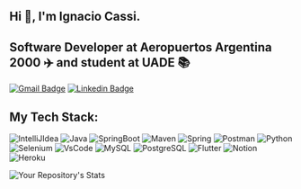 ## Hi 👋, I'm Ignacio Cassi.
## Software Developer at Aeropuertos Argentina 2000 :airplane: and student at UADE 📚

[![Gmail Badge](https://img.shields.io/badge/Gmail-D14836?style=for-the-badge&logo=gmail&logoColor=white)](mailto:dignaciocassi@gmail.com) 
[![Linkedin Badge](https://img.shields.io/badge/LinkedIn-0077B5?style=for-the-badge&logo=linkedin&logoColor=white)](https://www.linkedin.com/in/daniel-ignacio-cassi-7504661b9/)

 
## My Tech Stack:

![IntelliJIdea](https://img.shields.io/badge/IntelliJIDEA-000000.svg?style=for-the-badge&logo=intellij-idea&logoColor=white)
![Java](https://img.shields.io/badge/Java-ED8B00?style=for-the-badge&logo=java&logoColor=white)
![SpringBoot](https://img.shields.io/badge/Spring_Boot-F2F4F9?style=for-the-badge&logo=spring-boot)
![Maven](https://img.shields.io/badge/apache_maven-C71A36?style=for-the-badge&logo=apachemaven&logoColor=white)
![Spring](https://img.shields.io/badge/Spring-6DB33F?style=for-the-badge&logo=spring&logoColor=white)
![Postman](https://img.shields.io/badge/Postman-FF6C37?style=for-the-badge&logo=Postman&logoColor=white)
![Python](https://img.shields.io/badge/Python-3776AB?style=for-the-badge&logo=python&logoColor=white)
![Selenium](https://img.shields.io/badge/Selenium-43B02A?style=for-the-badge&logo=Selenium&logoColor=white)
![VsCode](https://img.shields.io/badge/Visual_Studio_Code-0078D4?style=for-the-badge&logo=visual%20studio%20code&logoColor=white)
![MySQL](https://img.shields.io/badge/MySQL-00000F?style=for-the-badge&logo=mysql&logoColor=white)
![PostgreSQL](https://img.shields.io/badge/PostgreSQL-316192?style=for-the-badge&logo=postgresql&logoColor=white)
![Flutter](https://img.shields.io/badge/Flutter-02569B?style=for-the-badge&logo=flutter&logoColor=white)
![Notion](https://img.shields.io/badge/Notion-000000?style=for-the-badge&logo=notion&logoColor=white)
![Heroku](https://img.shields.io/badge/Heroku-430098?style=for-the-badge&logo=heroku&logoColor=white)
 
![Your Repository's Stats](https://github-readme-stats.vercel.app/api/top-langs/?username=ignaciocassi)
